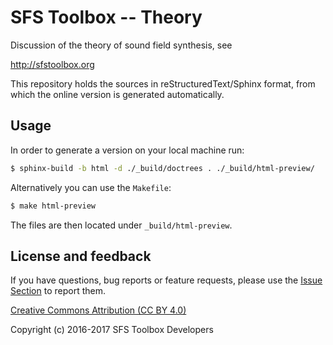 SFS Toolbox -- Theory
=====================

Discussion of the theory of sound field synthesis, see

http://sfstoolbox.org

This repository holds the sources in reStructuredText/Sphinx format, from which
the online version is generated automatically.

## Usage

In order to generate a version on your local machine run:

```bash
$ sphinx-build -b html -d ./_build/doctrees . ./_build/html-preview/
```

Alternatively you can use the <code>Makefile</code>:

```bash
$ make html-preview
```

The files are then located under `_build/html-preview`.

## License and feedback

If you have questions, bug reports or feature requests, please use the [Issue
Section](https://github.com/sfstoolbox/sfs-documentation/issues) to report them.

[Creative Commons Attribution (CC BY
4.0)](https://creativecommons.org/licenses/by/4.0/)

Copyright (c) 2016-2017 SFS Toolbox Developers
